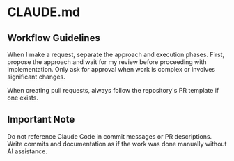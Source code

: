 # CLAUDE.md

## Workflow Guidelines
When I make a request, separate the approach and execution phases. First, propose the approach and wait for my review before proceeding with implementation. Only ask for approval when work is complex or involves significant changes.

When creating pull requests, always follow the repository's PR template if one exists.

## Important Note
Do not reference Claude Code in commit messages or PR descriptions. Write commits and documentation as if the work was done manually without AI assistance.